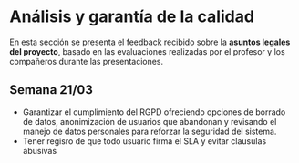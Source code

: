 # Análisis y garantía de la calidad

En esta sección se presenta el feedback recibido sobre la **asuntos legales del proyecto**, basado en las evaluaciones realizadas por el profesor y los compañeros durante las presentaciones.

## Semana 21/03

- Garantizar el cumplimiento del RGPD ofreciendo opciones de borrado de datos, anonimización de usuarios que abandonan y revisando el manejo de datos personales para reforzar la seguridad del sistema.
- Tener regisro de que todo usuario firma el SLA y evitar clausulas abusivas

